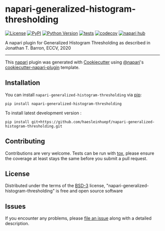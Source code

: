 # napari-generalized-histogram-thresholding

[![License](https://img.shields.io/pypi/l/napari-generalized-histogram-thresholding.svg?color=green)](https://github.com/haesleinhuepf/napari-generalized-histogram-thresholding/raw/main/LICENSE)
[![PyPI](https://img.shields.io/pypi/v/napari-generalized-histogram-thresholding.svg?color=green)](https://pypi.org/project/napari-generalized-histogram-thresholding)
[![Python Version](https://img.shields.io/pypi/pyversions/napari-generalized-histogram-thresholding.svg?color=green)](https://python.org)
[![tests](https://github.com/haesleinhuepf/napari-generalized-histogram-thresholding/workflows/tests/badge.svg)](https://github.com/haesleinhuepf/napari-generalized-histogram-thresholding/actions)
[![codecov](https://codecov.io/gh/haesleinhuepf/napari-generalized-histogram-thresholding/branch/main/graph/badge.svg)](https://codecov.io/gh/haesleinhuepf/napari-generalized-histogram-thresholding)
[![napari hub](https://img.shields.io/endpoint?url=https://api.napari-hub.org/shields/napari-generalized-histogram-thresholding)](https://napari-hub.org/plugins/napari-generalized-histogram-thresholding)

A napari plugin for Generalized Histogram Thresholding as described in Jonathan T. Barron, ECCV, 2020

----------------------------------

This [napari] plugin was generated with [Cookiecutter] using [@napari]'s [cookiecutter-napari-plugin] template.

<!--
Don't miss the full getting started guide to set up your new package:
https://github.com/napari/cookiecutter-napari-plugin#getting-started

and review the napari docs for plugin developers:
https://napari.org/plugins/stable/index.html
-->

## Installation

You can install `napari-generalized-histogram-thresholding` via [pip]:

    pip install napari-generalized-histogram-thresholding



To install latest development version :

    pip install git+https://github.com/haesleinhuepf/napari-generalized-histogram-thresholding.git


## Contributing

Contributions are very welcome. Tests can be run with [tox], please ensure
the coverage at least stays the same before you submit a pull request.

## License

Distributed under the terms of the [BSD-3] license,
"napari-generalized-histogram-thresholding" is free and open source software

## Issues

If you encounter any problems, please [file an issue] along with a detailed description.

[napari]: https://github.com/napari/napari
[Cookiecutter]: https://github.com/audreyr/cookiecutter
[@napari]: https://github.com/napari
[MIT]: http://opensource.org/licenses/MIT
[BSD-3]: http://opensource.org/licenses/BSD-3-Clause
[GNU GPL v3.0]: http://www.gnu.org/licenses/gpl-3.0.txt
[GNU LGPL v3.0]: http://www.gnu.org/licenses/lgpl-3.0.txt
[Apache Software License 2.0]: http://www.apache.org/licenses/LICENSE-2.0
[Mozilla Public License 2.0]: https://www.mozilla.org/media/MPL/2.0/index.txt
[cookiecutter-napari-plugin]: https://github.com/napari/cookiecutter-napari-plugin

[file an issue]: https://github.com/haesleinhuepf/napari-generalized-histogram-thresholding/issues

[napari]: https://github.com/napari/napari
[tox]: https://tox.readthedocs.io/en/latest/
[pip]: https://pypi.org/project/pip/
[PyPI]: https://pypi.org/
